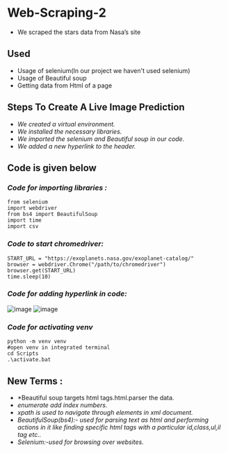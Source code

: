 # Web-Scraping-2
* We scraped the stars data from Nasa’s site

 ## Used
  * Usage of selenium(In our project we haven't used selenium)
  * Usage of Beautiful soup
  * Getting data from Html of a page

## Steps To Create A Live Image Prediction
  * *We created a virtual environment.*
  * *We installed the necessary libraries.*
  * *We imported the selenium and Beautiful soup in our code.*
  * *We added a new hyperlink to the header.*
  
## Code is given below
### *Code for importing libraries :*
````
from selenium 
import webdriver 
from bs4 import BeautifulSoup 
import time
import csv
````
### *Code to start chromedriver:* 
````
START_URL = "https://exoplanets.nasa.gov/exoplanet-catalog/" 
browser = webdriver.Chrome("/path/to/chromedriver") 
browser.get(START_URL)
time.sleep(10)
````
### *Code for adding hyperlink in code:*
![image](https://user-images.githubusercontent.com/74312429/150482571-1ebd3180-fbe4-42f5-9e62-0d64a4d8ce90.png)
![image](https://user-images.githubusercontent.com/74312429/150482602-8d05e422-39d5-4c07-bd39-7113b2be7024.png)

### *Code for activating venv*
````
python -m venv venv
#open venv in integrated terminal
cd Scripts
.\activate.bat
````
## New Terms :
 * *Beautiful soup targets html tags.html.parser the data.
 * *enumerate add index numbers.*
 * *xpath is used to navigate through elements in xml document.*
 * *BeautifulSoup(bs4):- used for parsing text as html and performing actions in it like finding specific html tags with a particular id,class,ul,il tag etc..*
 * *Selenium:-used for browsing over websites.*
